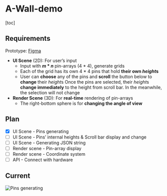 # A-Wall-demo
[toc]

## Requirements

Prototype: [Figma](https://www.figma.com/file/GHDlVUXCCPqTFhS1Gh3XL2/demo?type=design&node-id=0%3A1&mode=design&t=Zj3Btugz5ezKObkT-1)

* **UI Scene** (2D): For user’s input
  * Input with ***m* * *n*** pin-arrays (4 * 4), generate grids
  * Each of the grid has its own 4 * 4 pins that hold **their own *height*s**
  * User can **choose** any of the pins and **scroll** the button below to **change** their *height*s
    Once the pins are selected, their *height*s **change immediately** to the height from scroll bar.
    In the meanwhile, the selection will not change
* **Render Scene** (3D): For **real-time** rendering of pin-arrays
  * The right-bottom sphere is for **changing the angle of view**

## Plan

* [x] UI Scene - Pins generating
* [ ] UI Scene - Pins’ internal heights & Scroll bar display and change
* [ ] UI Scene - Generating JSON string
* [ ] Render scene - Pin-array display
* [ ] Render scene - Coordinate system
* [ ] API - Connect with hardware

## Current

![Pins generating](https://github.com/huang-feiyu/A-Wall-demo/assets/70138429/0c680878-96fa-4f52-a630-2ab3e0982e8d)
